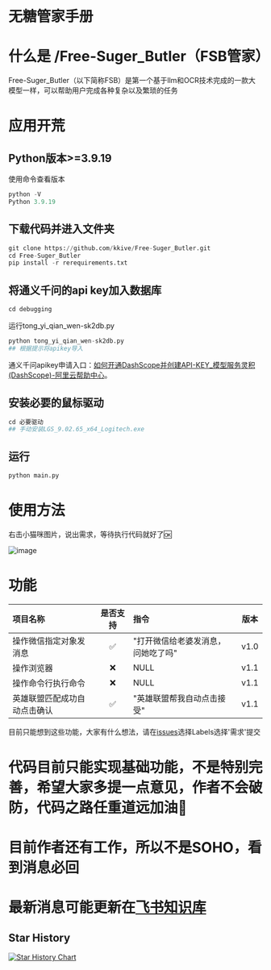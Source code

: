 # 无糖管家手册
#  什么是 /Free-Suger_Butler（FSB管家）
Free-Suger_Butler（以下简称FSB）是第一个基于llm和OCR技术完成的一款大模型一样，可以帮助用户完成各种复杂以及繁琐的任务
# 应用开荒
## Python版本>=3.9.19
  使用命令查看版本
  ```python
python -V
  Python 3.9.19
```
## 下载代码并进入文件夹
```python
git clone https://github.com/kkive/Free-Suger_Butler.git
cd Free-Suger_Butler
pip install -r rerequirements.txt
```
## 将通义千问的api key加入数据库
```python
cd debugging
```
运行tong_yi_qian_wen-sk2db.py
```python
python tong_yi_qian_wen-sk2db.py
## 根据提示将apikey导入
```
通义千问apikey申请入口：[如何开通DashScope并创建API-KEY_模型服务灵积(DashScope)-阿里云帮助中心](https://help.aliyun.com/zh/dashscope/developer-reference/activate-dashscope-and-create-an-api-key?spm=a2c4g.11186623.0.0.6d1b46c1tmtvCW)。  
## 安装必要的鼠标驱动
```python
cd 必要驱动
## 手动安装LGS_9.02.65_x64_Logitech.exe
```
## 运行
```python
python main.py
```

# 使用方法
右击小猫咪图片，说出需求，等待执行代码就好了🆗  

![image](https://github.com/kkive/Free-Suger_Butler/assets/51246778/1878e0c6-6bef-40fe-8964-04978f236c0c)

# 功能

|项目名称|是否支持|指令|版本|
| :----------- | :-:  |:------------|:---:|
|操作微信指定对象发消息|✅|"打开微信给老婆发消息，问她吃了吗"|v1.0|
|操作浏览器|❌|NULL|v1.1|
|操作命令行执行命令|❌|NULL|v1.1|
|英雄联盟匹配成功自动点击确认|✅|"英雄联盟帮我自动点击接受"|v1.1|
目前只能想到这些功能，大家有什么想法，请在[issues](https://github.com/kkive/Free-Suger_Butler/issues)选择Labels选择'需求'提交
# 代码目前只能实现基础功能，不是特别完善，希望大家多提一点意见，作者不会破防，代码之路任重道远加油💪
# 目前作者还有工作，所以不是SOHO，看到消息必回
# 最新消息可能更新在[飞书知识库](https://yetnfbtnyy.feishu.cn/wiki/EWS9wJ3JViSfP7kZ31pcgSPJnCe?fromScene=spaceOverview)
## Star History

[![Star History Chart](https://api.star-history.com/svg?repos=kkive/Free-Suger_Butler&type=Date)](https://star-history.com/#kkive/Free-Suger_Butler&Date)
